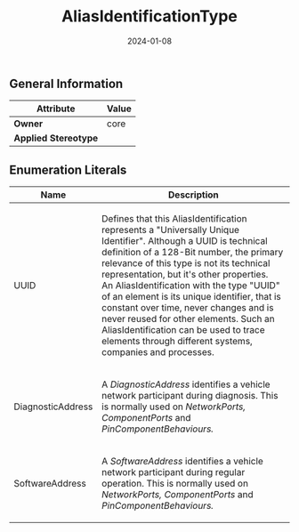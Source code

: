 ﻿---
title: AliasIdentificationType
toc: false
type: specs
date: "2024-01-08"
draft: false
specification: VEC
version: 2.1.0
documentType: "Recommendation"
elementType: Class
classes:
  - AliasIdentificationType
menu_name: vec-2.1.0
---


## General Information

| Attribute               | Value |
|-------------------------|-------|
| **Owner**               | core |
| **Applied Stereotype**  |   |

## Enumeration Literals
| Name          | **Description** |
|---------------|-----------------|
| UUID | <p> Defines that this AliasIdentification represents a &quot;Universally Unique Identifier&quot;. Although a UUID&#160;is technical definition of a 128-Bit number, the primary relevance of this type is not its technical representation, but it's other properties. An&#160;AliasIdentification with the type &quot;UUID&quot; of an element is its unique identifier, that is constant over time, never changes and is never reused for other elements. Such an AliasIdentification can be used to trace elements through different systems, companies and processes.      </p> |
| DiagnosticAddress | <p> A <i>DiagnosticAddress </i>identifies a vehicle network participant during diagnosis. This is normally used on <i>NetworkPorts, ComponentPorts </i>and <i>PinComponentBehaviours.</i>      </p> |
| SoftwareAddress | <p> A <i>SoftwareAddress</i><i> </i>identifies a vehicle network participant during regular operation. This is normally used on <i>NetworkPorts, ComponentPorts </i>and <i>PinComponentBehaviours.</i>      </p> |

